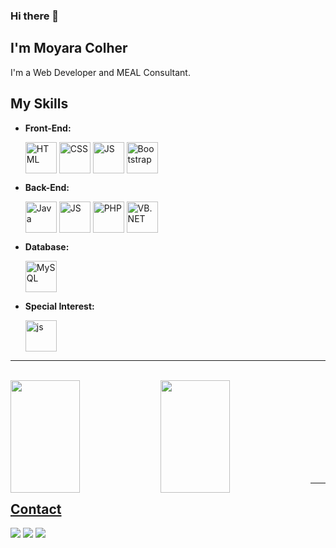 ### Hi there 👋

<!--
**moyaracolher/moyaracolher** is a ✨ _special_ ✨ repository because its `README.md` (this file) appears on your GitHub profile.

Here are some ideas to get you started:

- 🔭 I’m currently working on ...
- 🌱 I’m currently learning ...
- 👯 I’m looking to collaborate on ...
- 🤔 I’m looking for help with ...
- 💬 Ask me about ...
- 📫 How to reach me: ...
- 😄 Pronouns: ...
- ⚡ Fun fact: ...
-->



## I'm Moyara Colher
I'm a Web Developer and MEAL Consultant.

## My Skills

- **Front-End:**
  
   <img align="center" alt="HTML" height="50" width="50" src="https://cdn.jsdelivr.net/gh/devicons/devicon/icons/html5/html5-original-wordmark.svg" >
   <img align="center" alt="CSS" height="50" width="50" src="https://cdn.jsdelivr.net/gh/devicons/devicon/icons/css3/css3-original-wordmark.svg">
   <img align="center" alt="JS" height="50" width="50" src= "https://cdn.jsdelivr.net/gh/devicons/devicon/icons/javascript/javascript-original.svg">
   <img align="center" alt="Bootstrap"height="50" width="50" src= "https://cdn.jsdelivr.net/gh/devicons/devicon/icons/bootstrap/bootstrap-original.svg">



- **Back-End:**
  
   <img align="center" alt="Java" height="50" width="50" src= "https://cdn.jsdelivr.net/gh/devicons/devicon/icons/java/java-original.svg">
   <img align="center" alt="JS" height="50" width="50" src= "https://cdn.jsdelivr.net/gh/devicons/devicon/icons/javascript/javascript-original.svg">
   <img align="center" alt="PHP" height="50" width="50" src= "https://cdn.jsdelivr.net/gh/devicons/devicon/icons/php/php-original.svg">
   <img align="center" alt="VB.NET" height="50" width="50" src= "https://cdn.jsdelivr.net/gh/devicons/devicon/icons/visualbasic/visualbasic-original.svg">

  
- **Database:**

  <img align="center" alt="MySQL" height="50" width="50" src="https://cdn.jsdelivr.net/gh/devicons/devicon/icons/mysql/mysql-original-wordmark.svg">

- **Special Interest:**
  
    <img align="center" alt="js" height="50" width="50" src= "https://cdn.jsdelivr.net/gh/devicons/devicon/icons/python/python-original.svg">
   




---
<br/> 

<div align="center1">
  <a href="https://github.com/moyaracolher">
  <img  align = "left" height="180em" width ="47%" src="https://github-readme-stats.vercel.app/api?username=moyaracolher&show_icons=true&theme=dracula&include_all_commits=true&count_private=true"/>
  <img  align = "left" height="180"  width ="47%"  src="https://github-readme-stats.vercel.app/api/top-langs/?username=moyaracolher&layout=compact&langs_count=7&theme=dark"/>

</div> 



 <br/> <br/> <br/> <br/> <br/> <br/> <br/> <br/> 

---

## Contact

<div> 
  <a href="https://www.instagram.com/moyaracolher/" target="_blank"><img src="https://img.shields.io/badge/-Instagram-%23E4405F?style=for-the-badge&logo=instagram&logoColor=white" target="_blank"></a>
  <a href = "mailto:moyaracolher@gmail.com"><img src="https://img.shields.io/badge/-Gmail-%23333?style=for-the-badge&logo=gmail&logoColor=white" target="_blank"></a>
  <a href="https://linkedin.com/in/moyaracolher" target="_blank"><img src="https://img.shields.io/badge/-LinkedIn-%230077B5?style=for-the-badge&logo=linkedin&logoColor=white" target="_blank"></a> 

</div>





